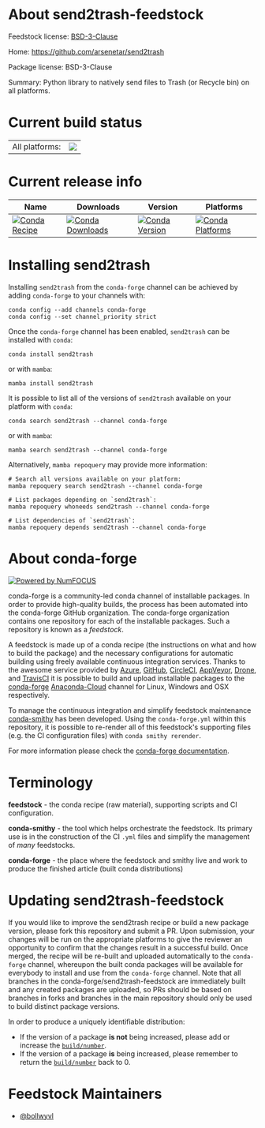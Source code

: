 About send2trash-feedstock
==========================

Feedstock license: [BSD-3-Clause](https://github.com/conda-forge/send2trash-feedstock/blob/main/LICENSE.txt)

Home: https://github.com/arsenetar/send2trash

Package license: BSD-3-Clause

Summary: Python library to natively send files to Trash (or Recycle bin) on all platforms.

Current build status
====================


<table><tr><td>All platforms:</td>
    <td>
      <a href="https://dev.azure.com/conda-forge/feedstock-builds/_build/latest?definitionId=5252&branchName=main">
        <img src="https://dev.azure.com/conda-forge/feedstock-builds/_apis/build/status/send2trash-feedstock?branchName=main">
      </a>
    </td>
  </tr>
</table>

Current release info
====================

| Name | Downloads | Version | Platforms |
| --- | --- | --- | --- |
| [![Conda Recipe](https://img.shields.io/badge/recipe-send2trash-green.svg)](https://anaconda.org/conda-forge/send2trash) | [![Conda Downloads](https://img.shields.io/conda/dn/conda-forge/send2trash.svg)](https://anaconda.org/conda-forge/send2trash) | [![Conda Version](https://img.shields.io/conda/vn/conda-forge/send2trash.svg)](https://anaconda.org/conda-forge/send2trash) | [![Conda Platforms](https://img.shields.io/conda/pn/conda-forge/send2trash.svg)](https://anaconda.org/conda-forge/send2trash) |

Installing send2trash
=====================

Installing `send2trash` from the `conda-forge` channel can be achieved by adding `conda-forge` to your channels with:

```
conda config --add channels conda-forge
conda config --set channel_priority strict
```

Once the `conda-forge` channel has been enabled, `send2trash` can be installed with `conda`:

```
conda install send2trash
```

or with `mamba`:

```
mamba install send2trash
```

It is possible to list all of the versions of `send2trash` available on your platform with `conda`:

```
conda search send2trash --channel conda-forge
```

or with `mamba`:

```
mamba search send2trash --channel conda-forge
```

Alternatively, `mamba repoquery` may provide more information:

```
# Search all versions available on your platform:
mamba repoquery search send2trash --channel conda-forge

# List packages depending on `send2trash`:
mamba repoquery whoneeds send2trash --channel conda-forge

# List dependencies of `send2trash`:
mamba repoquery depends send2trash --channel conda-forge
```


About conda-forge
=================

[![Powered by
NumFOCUS](https://img.shields.io/badge/powered%20by-NumFOCUS-orange.svg?style=flat&colorA=E1523D&colorB=007D8A)](https://numfocus.org)

conda-forge is a community-led conda channel of installable packages.
In order to provide high-quality builds, the process has been automated into the
conda-forge GitHub organization. The conda-forge organization contains one repository
for each of the installable packages. Such a repository is known as a *feedstock*.

A feedstock is made up of a conda recipe (the instructions on what and how to build
the package) and the necessary configurations for automatic building using freely
available continuous integration services. Thanks to the awesome service provided by
[Azure](https://azure.microsoft.com/en-us/services/devops/), [GitHub](https://github.com/),
[CircleCI](https://circleci.com/), [AppVeyor](https://www.appveyor.com/),
[Drone](https://cloud.drone.io/welcome), and [TravisCI](https://travis-ci.com/)
it is possible to build and upload installable packages to the
[conda-forge](https://anaconda.org/conda-forge) [Anaconda-Cloud](https://anaconda.org/)
channel for Linux, Windows and OSX respectively.

To manage the continuous integration and simplify feedstock maintenance
[conda-smithy](https://github.com/conda-forge/conda-smithy) has been developed.
Using the ``conda-forge.yml`` within this repository, it is possible to re-render all of
this feedstock's supporting files (e.g. the CI configuration files) with ``conda smithy rerender``.

For more information please check the [conda-forge documentation](https://conda-forge.org/docs/).

Terminology
===========

**feedstock** - the conda recipe (raw material), supporting scripts and CI configuration.

**conda-smithy** - the tool which helps orchestrate the feedstock.
                   Its primary use is in the construction of the CI ``.yml`` files
                   and simplify the management of *many* feedstocks.

**conda-forge** - the place where the feedstock and smithy live and work to
                  produce the finished article (built conda distributions)


Updating send2trash-feedstock
=============================

If you would like to improve the send2trash recipe or build a new
package version, please fork this repository and submit a PR. Upon submission,
your changes will be run on the appropriate platforms to give the reviewer an
opportunity to confirm that the changes result in a successful build. Once
merged, the recipe will be re-built and uploaded automatically to the
`conda-forge` channel, whereupon the built conda packages will be available for
everybody to install and use from the `conda-forge` channel.
Note that all branches in the conda-forge/send2trash-feedstock are
immediately built and any created packages are uploaded, so PRs should be based
on branches in forks and branches in the main repository should only be used to
build distinct package versions.

In order to produce a uniquely identifiable distribution:
 * If the version of a package **is not** being increased, please add or increase
   the [``build/number``](https://docs.conda.io/projects/conda-build/en/latest/resources/define-metadata.html#build-number-and-string).
 * If the version of a package **is** being increased, please remember to return
   the [``build/number``](https://docs.conda.io/projects/conda-build/en/latest/resources/define-metadata.html#build-number-and-string)
   back to 0.

Feedstock Maintainers
=====================

* [@bollwyvl](https://github.com/bollwyvl/)

